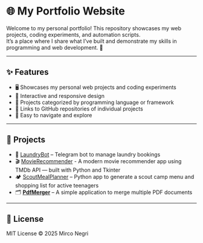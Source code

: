 # 🌐 My Portfolio Website

Welcome to my personal portfolio! This repository showcases my web projects, coding experiments, and automation scripts.  
It’s a place where I share what I’ve built and demonstrate my skills in programming and web development. 🚀

---

## ✨ Features

- 🖥️ Showcases my personal web projects and coding experiments  
- 📱 Interactive and responsive design  
- 📂 Projects categorized by programming language or framework  
- 🔗 Links to GitHub repositories of individual projects  
- 🧭 Easy to navigate and explore

---

## 📂 Projects

- 🤖 [LaundryBot](https://github.com/mirconegri/LaundryBot) – Telegram bot to manage laundry bookings
- 🎬 [MovieRecommender](https://github.com/mirconegri/MovieRecommender) - A modern movie recommender app using TMDb API — built with Python and Tkinter
- 🏕️ [ScoutMealPlanner](https://github.com/mirconegri/ScoutMealPlanner) – Python app to generate a scout camp menu and shopping list for active teenagers
- 🗂️ [**PdfMerger**](https://github.com/mirconegri/PdfMerger) – A simple application to merge multiple PDF documents


---

## 📄 License

MIT License © 2025 Mirco Negri
